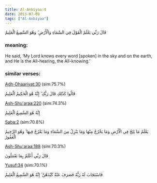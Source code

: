 ```yaml
---
title: Al-Anbiyaa:4
date: 2013-07-09
tags: ["Al-Anbiyaa"]
---
```

قَالَ رَبِّي يَعْلَمُ الْقَوْلَ فِي السَّمَاءِ وَالْأَرْضِ ۖ وَهُوَ السَّمِيعُ الْعَلِيمُ
### meaning: 
He said, ‘My Lord knows every word [spoken] in the sky and on the earth, and He is the All-hearing, the All-knowing.’
### similar verses: 

[Adh-Dhaariyat:30](/51/30) (sim:75.7%)

قَالُوا كَذَٰلِكِ قَالَ رَبُّكِ ۖ إِنَّهُ هُوَ الْحَكِيمُ الْعَلِيمُ

[Ash-Shu'araa:220](/26/220) (sim:74.3%)

إِنَّهُ هُوَ السَّمِيعُ الْعَلِيمُ

[Saba:2](/34/2) (sim:70.8%)

يَعْلَمُ مَا يَلِجُ فِي الْأَرْضِ وَمَا يَخْرُجُ مِنْهَا وَمَا يَنْزِلُ مِنَ السَّمَاءِ وَمَا يَعْرُجُ فِيهَا ۚ وَهُوَ الرَّحِيمُ الْغَفُورُ

[Ash-Shu'araa:188](/26/188) (sim:70.3%)

قَالَ رَبِّي أَعْلَمُ بِمَا تَعْمَلُونَ

[Yusuf:34](/12/34) (sim:70.1%)

فَاسْتَجَابَ لَهُ رَبُّهُ فَصَرَفَ عَنْهُ كَيْدَهُنَّ ۚ إِنَّهُ هُوَ السَّمِيعُ الْعَلِيمُ
